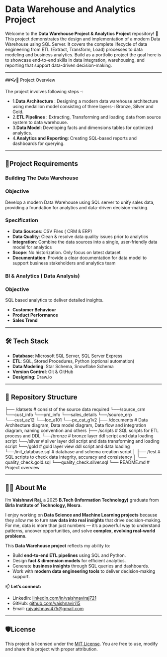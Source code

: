 # Data Warehouse and Analytics Project


Welcome to the **Data Warehouse Project & Analytics Project** repository! 🚀
This project demonstrates the design and implementation of a modern Data Warehouse using SQL Server. It covers the complete lifecycle of data engineering from ETL (Extract, Transform, Load) processes to data modeling and business analytics. Build as a portfolio project the goal here is to showcase end-to-end skills in data integration, warehousing, and reporting that support data-driven decision-making.

---

##👓📖 Project Overview

The project involves following steps -:
- 1.**Data Architecture** : Designing a modern data warehouse architecture using medallion model consisting of three layers-: Bronze, Silver and Gold.
- 2.**ETL Pipelines** : Extracting, Transforming and loading data from source system to data warehouse.
- 3.**Data Model**: Developing facts and dimensions tables for optimized analytics.
- 4.**Analytics and Reporting**: Creating SQL-based reports and dashboards for querying.


---


## 📝Project Requirements

### Building The Data Warehouse

### Objective
Develop a modern Data Warehouse using SQL server to unify sales data, providing a foundation for analytics and data-driven decision-making.

### Specification
- **Data Sources**: CSV Files ( CRM & ERP)
- **Data Quality**: Clean & resolve data quality issues prior to analytics
- **Integration**: Combine the data sources into a single, user-friendly data model for analytics
- **Scope**: No historization. Only focus on latest dataset
- **Documentation**: Provide a clear documentation for data model to support business stakeholders and analytics team

### BI & Analytics ( Data Analysis)

### Objective
SQL based analytics to deliver detailed insights.
- **Customer Behaviour**
- **Product Performance**
- **Sales Trend**

---


## 🛠️ Tech Stack
- **Database**: Microsoft SQL Server, SQL Server Express  
- **ETL**: SQL, Stored Procedures, Python (optional automation)  
- **Data Modeling**: Star Schema, Snowflake Schema  
- **Version Control**: Git & GitHub
- **Designing**: Draw.io

---

## 📂 Repository Structure
├── /datsets # consist of the source data required
  └──/source_crm
    └──cust_info
    └──prd_info
    └──sales_details
  └──/source_erp
    └──cust_az12
    └──loc_a101
    └──px_cat_g1v2
├── /documents # Data Architecture diagram, Data model diagram, Data flow and integration diagram, naming convention and others
├── /scripts # SQL scripts for ETL process and DDL
 └──/bronze # bronze layer ddl script and data loading script
 └──/silver # silver layer ddl script and data transforming and loading script
 └──/gold # gold layer view ddl script and data loading
 └──/init_database.sql # database and schema creation script
│ 
├── /test # SQL scripts to check data integrity, accuracy and consistency
│ └── quality_check.gold.sql
  └──quality_check.silver.sql
└── README.md # Project overview

---
## 👩‍💻 About Me  

I’m **Vaishnavi Raj**, a 2025 **B.Tech (Information Technology)** graduate from **Birla Institute of Technology, Mesra**.  

I enjoy working on **Data Science and Machine Learning projects** because they allow me to turn **raw data into real insights** that drive decision-making.  
For me, data is more than just numbers — it’s a powerful way to understand patterns, uncover opportunities, and solve **complex, evolving real-world problems**.

This **Data Warehouse project** reflects my ability to:  
- Build **end-to-end ETL pipelines** using SQL and Python.  
- Design **fact & dimension models** for efficient analytics.  
- Generate **business insights** through SQL queries and dashboards.  
- Work with **modern data engineering tools** to deliver decision-making support.    

📫 **Let’s connect:**  
- LinkedIn: [linkedin.com/in/vaishnaviraj721](https://www.linkedin.com/in/vaishnaviraj721/)  
- GitHub: [github.com/vaishnavirj15](https://github.com/vaishnavirj15)  
- Email: rajvaishnavi475@gmail.com  


---

## 🛡️License
This project is licensed under the [MIT License](LICENSE). You are free to use, modify and share this project with proper attribution.
